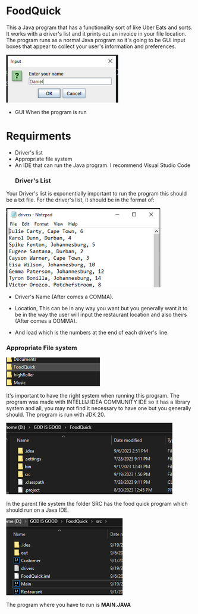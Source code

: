 # FoodQuick
This a Java program that has a functionality sort of like Uber Eats and sorts. It works with a driver's list and it prints out an invoice in your file location.
The program runs as a normal Java program so it's going to be GUI input boxes that appear to collect your user's information and preferences.

![GUI when the program is running](Images/GUIIMAGE.png)

* GUI When the program is run
  
# Requirments
* Driver's list
* Appropriate file system
* An IDE that can run the Java program. I recommend Visual Studio Code
  ### Driver's List
Your Driver's list is exponentially important to run the program this should be a txt file.
For the driver's list, it should be in the format of:

![Driver's name and location](Images/Drivers.png)
  
  * Driver's Name (After comes a COMMA).
    
  * Location, This can be in any way you want but you generally want it to be in the way the user will input the  restaurant location and also theirs (After comes a COMMA).

  * And load which is the numbers at the end of each driver's line.

### Appropriate File system

![Parent File System](Images/Parentfolder.png)

It's important to have the right system when running this program. The program was made with INTELLIJ IDEA COMMUNITY IDE so it has a library system and all, you may not find it necessary to have one but you generally should. The program is run with JDK 20.

![Java tree System](Images/JavaTree.png)

In the parent file system the folder SRC has the food quick program which should run on a Java IDE. 

![Program](Images/FilesTree.png)

The program where you have to run is **MAIN.JAVA** 
